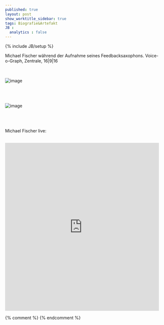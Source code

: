 ```yaml
---
published: true
layout: post
show_worktitle_sidebar: true
tags: Biografie&Artefakt
JB :
  analytics : false
---
```


{% include JB/setup %}


<p>

Michael Fischer während der Aufnahme seines Feedbacksaxophons. Voice-o-Graph, Zentrale, 16|9|16

<br /><br />
<img src="{{ site.url }}/images/michael_fischer2.jpg" alt="image">
<br /><br />

<br /><br />
<img src="{{ site.url }}/images/michael_fischer.jpg" alt="image">
<br /><br />


<br /><br />
Michael Fischer live:
<br /><br />
<iframe width="100%" height="550" frameborder="0" allowfullscreen="" webkitallowfullscreen="" src="https://www.youtube.com/embed/PaHuNu9I3O8">
</iframe>
<br />


</p>



{% comment %}
{% endcomment %}